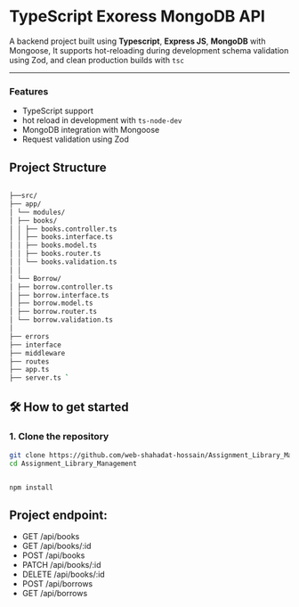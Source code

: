 # TypeScript Exoress MongoDB API

A backend project built using **Typescript**, **Express JS**, **MongoDB** with Mongoose, It supports hot-reloading during development schema validation using Zod, and clean production builds with `tsc`

---

### Features

- TypeScript support
- hot reload in development with `ts-node-dev`
- MongoDB integration with Mongoose
- Request validation using Zod

## Project Structure

```bash

├──src/
├── app/
│ └── modules/
│ ├── books/
│ │ ├── books.controller.ts
│ │ ├── books.interface.ts
│ │ ├── books.model.ts
│ │ ├── books.router.ts
│ │ └── books.validation.ts
│ │
│ └── Borrow/
│ ├── borrow.controller.ts
│ ├── borrow.interface.ts
│ ├── borrow.model.ts
│ ├── borrow.router.ts
│ └── borrow.validation.ts
│
├── errors
├── interface
├── middleware
├── routes
├── app.ts
├── server.ts `

```

## 🛠️ How to get started

### 1. Clone the repository

```bash
git clone https://github.com/web-shahadat-hossain/Assignment_Library_Management
cd Assignment_Library_Management


npm install
```

## Project endpoint:

- GET /api/books
- GET /api/books/:id
- POST /api/books
- PATCH /api/books/:id
- DELETE /api/books/:id
- POST /api/borrows
- GET /api/borrows
